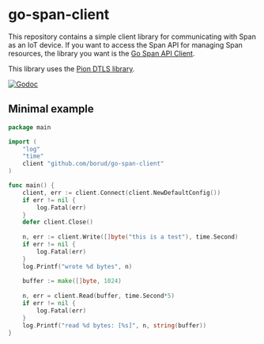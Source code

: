 # go-span-client

This repository contains a simple client library for communicating with Span as an IoT device. If you want to access the Span API for managing Span resources, the library you want is the [Go Span API Client](https://github.com/lab5e/go-spanapi).  

This library uses the [Pion DTLS library](https://pkg.go.dev/github.com/pion/dtls/v2).

[![Godoc](http://img.shields.io/badge/godoc-reference-blue.svg?style=flat)](https://pkg.go.dev/github.com/borud/go-span-client)

## Minimal example

```go
package main

import (
    "log"
    "time"
    client "github.com/borud/go-span-client"
)

func main() {
    client, err := client.Connect(client.NewDefaultConfig())
    if err != nil {
        log.Fatal(err)
    }
    defer client.Close()
   
    n, err := client.Write([]byte("this is a test"), time.Second)
    if err != nil {
        log.Fatal(err)
    }
    log.Printf("wrote %d bytes", n)
   
    buffer := make([]byte, 1024)
   
    n, err = client.Read(buffer, time.Second*5)
    if err != nil {
        log.Fatal(err)
    }
    log.Printf("read %d bytes: [%s]", n, string(buffer))
}
```
